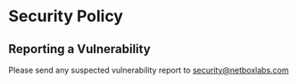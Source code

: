 # Security Policy

## Reporting a Vulnerability

Please send any suspected vulnerability report to [security@netboxlabs.com](mailto:security@netboxlabs.com)